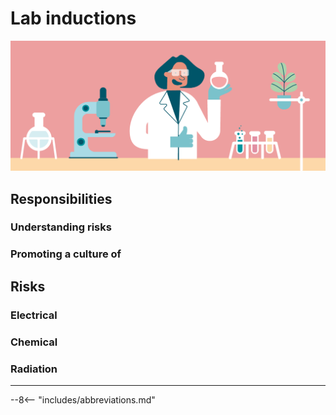 # Lab inductions

![](header.gif)

## Responsibilities

### Understanding risks

### Promoting a culture of

## Risks

### Electrical

### Chemical

### Radiation

---




--8<-- "includes/abbreviations.md"
